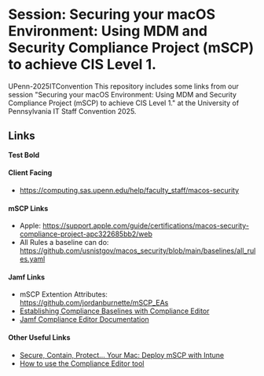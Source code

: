 # Session: Securing your macOS Environment: Using MDM and Security Compliance Project (mSCP) to achieve CIS Level 1.
UPenn-2025ITConvention
This repository includes some links from our session "Securing your macOS Environment: Using MDM and Security Compliance Project (mSCP) to achieve CIS Level 1." at the University of Pennsylvania IT Staff Convention 2025.

## Links

**Test Bold**
#### Client Facing
- https://computing.sas.upenn.edu/help/faculty_staff/macos-security
  
#### mSCP Links
- Apple: https://support.apple.com/guide/certifications/macos-security-compliance-project-apc322685bb2/web
- All Rules a baseline can do: https://github.com/usnistgov/macos_security/blob/main/baselines/all_rules.yaml

#### Jamf Links
- mSCP Extention Attributes: https://github.com/jordanburnette/mSCP_EAs
- [Establishing Compliance Baselines with Compliance Editor](https://trusted.jamf.com/docs/establishing-compliance-baselines)
- [Jamf Compliance Editor Documentation](https://cdn.document360.io/e5d71abd-07b9-46d0-8876-03cc9073df6b/Images/Documentation/Jamf%20Compliance%20Editor%20-%20User%20Guide%282%29.pdf?sv=2022-11-02&spr=https&st=2025-05-21T15%3A26%3A28Z&se=2025-05-21T15%3A36%3A28Z&sr=c&sp=r&sig=7ZBonbMXKxAohIjVm3OgZfubZC9hPBdBCQjKYFG19hA%3D)
  
#### Other Useful Links
- [Secure, Contain, Protect… Your Mac: Deploy mSCP with Intune](https://intuneirl.com/secure-contain-protect-your-data-deploy-mscp-with-intune/)
- [How to use the Compliance Editor tool](https://intunestuff.com/2024/12/05/compliance-editor/)
